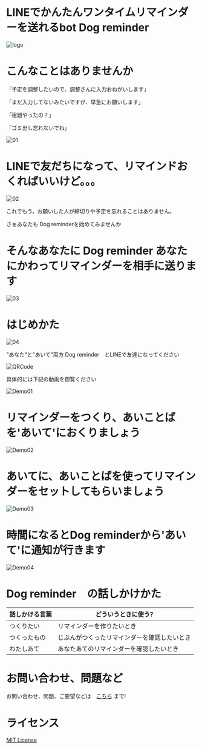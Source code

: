 # LINEでかんたんワンタイムリマインダーを送れるbot Dog reminder
![logo](https://fffuture.work/dogreminder/images/logo.jpg)

# こんなことはありませんか

「予定を調整したいので、調整さんに入力おねがいします」

「まだ入力してないみたいですが、早急にお願いします」

「宿題やったの？」

「ゴミ出し忘れないでね」

![01](https://fffuture.work/dogreminder/images/01.png)

# LINEで友だちになって、リマインドおくればいいけど。。。

![02](https://fffuture.work/dogreminder/images/02.png)


これでもう，お願いした人が締切りや予定を忘れることはありません。

さぁあなたも Dog reminderを始めてみませんか

# そんなあなたに Dog reminder あなたにかわってリマインダーを相手に送ります

![03](https://fffuture.work/dogreminder/images/03.png)

# はじめかた

![04](https://fffuture.work/dogreminder/images/04.png)

"あなた"と"あいて"両方 Dog reminder　とLINEで友達になってください

![QRCode](https://qr-official.line.me/sid/L/712korsz.png)

具体的には下記の動画を御覧ください

![Demo01](https://fffuture.work/dogreminder/images/demo01.gif)

# リマインダーをつくり、あいことばを'あいて'におくりましょう

![Demo02](https://fffuture.work/dogreminder/images/demo02.gif)


# あいてに、あいことばを使ってリマインダーをセットしてもらいましょう

![Demo03](https://fffuture.work/dogreminder/images/demo03.gif)

# 時間になるとDog reminderから'あいて'に通知が行きます

![Demo04](https://fffuture.work/dogreminder/images/demo04.gif)

# Dog reminder　の話しかけかた

|  話しかける言葉|  どういうときに使う? |
| ---- | ---- |
|  つくりたい|  リマインダーを作りたいとき|
|  つくったもの|  じぶんがつくったリマインダーを確認したいとき|
|  わたしあて|  あなたあてのリマインダーを確認したいとき|

# お問い合わせ、問題など

お問い合わせ、問題、ご要望などは　[こちら](https://github.com/fffuturework/dogreminder/issues/new) まで!

# ライセンス

[MIT License](https://github.com/freddiefujiwara/jpy_minimize_your_change/blob/main/LICENSE)
